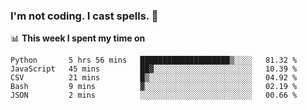 ### I'm not coding. I cast spells. 🎩

📊 **This week I spent my time on**
<!--START_SECTION:waka-->
```text
Python       5 hrs 56 mins   ████████████████████▒░░░░   81.32 % 
JavaScript   45 mins         ██▓░░░░░░░░░░░░░░░░░░░░░░   10.39 % 
CSV          21 mins         █▒░░░░░░░░░░░░░░░░░░░░░░░   04.92 % 
Bash         9 mins          ▓░░░░░░░░░░░░░░░░░░░░░░░░   02.19 % 
JSON         2 mins          ░░░░░░░░░░░░░░░░░░░░░░░░░   00.66 % 
```
<!--END_SECTION:waka-->
